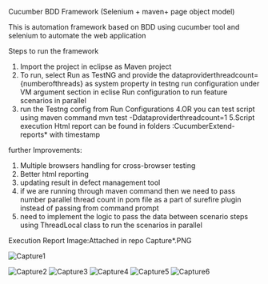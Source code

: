 Cucumber BDD Framework (Selenium + maven+ page object model)

This is automation framework based on BDD using cucumber tool and selenium to automate the web application


Steps to run the framework
1. Import the project in eclipse as Maven project
2. To run, select Run as TestNG and provide the dataproviderthreadcount={numberofthreads} as system property in 	testng run configuration under VM argument section  in eclise Run configuration to run feature scenarios in parallel 
3. run the Testng config from Run Configurations
4.OR  you can test script using maven command
   mvn test -Ddataproviderthreadcount=1
5.Script execution Html report can be found in folders :CucumberExtend-reports* with timestamp
 
further Improvements:
1. Multiple browsers handling for cross-browser testing
2. Better html reporting
3. updating result in defect management tool
4. if we are running through maven command then we need to pass number parallel thread count in pom file as a part of surefire plugin instead of passing       from command prompt 
5. need to implement the logic to pass the data between scenario steps using ThreadLocal class to run the scenarios in parallel


Execution Report Image:Attached in repo Capture*.PNG

![Capture1](https://user-images.githubusercontent.com/35453017/138347778-5dde4eac-48f6-4b3e-952b-8cd5283e834c.PNG)

![Capture2](https://user-images.githubusercontent.com/35453017/138347832-198ddeb5-e646-405c-bcf4-1548464eb5d4.PNG)
![Capture3](https://user-images.githubusercontent.com/35453017/138347842-9557a659-321c-489e-b3c2-eba4637ee109.PNG)
![Capture4](https://user-images.githubusercontent.com/35453017/138347848-6411c083-b8a0-4d95-851e-6fe046d8b4fa.PNG)
![Capture5](https://user-images.githubusercontent.com/35453017/138347860-e35c0ea7-9f9b-4e88-bfda-6cbd817353b2.PNG)
![Capture6](https://user-images.githubusercontent.com/35453017/138347865-20d37a43-4586-4f14-b8a2-a1cf31f70988.PNG)
